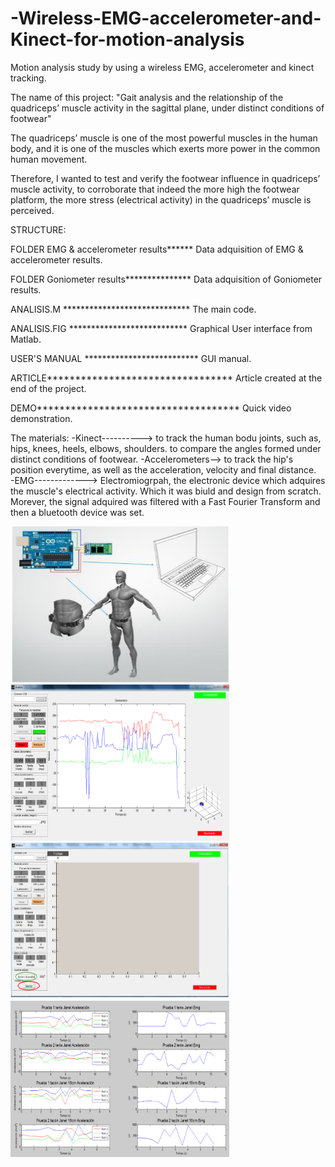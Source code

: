# -Wireless-EMG-accelerometer-and-Kinect-for-motion-analysis
Motion analysis study by using a wireless EMG, accelerometer and kinect tracking.

The name of this project:
"Gait analysis and the relationship of the quadriceps’ muscle activity in the sagittal
plane, under distinct conditions of footwear"

The quadriceps’ muscle is one of the most powerful muscles in the human body, 
and it is one of the muscles which exerts more power in the common human movement.

Therefore, I wanted to test and verify the footwear influence in quadriceps’ muscle activity,
to corroborate that indeed the more high the footwear platform, the more stress (electrical
activity) in the quadriceps’ muscle is perceived.

STRUCTURE: 

FOLDER EMG & accelerometer results****** Data adquisition of EMG & accelerometer results.

FOLDER Goniometer results*************** Data adquisition of Goniometer results.

ANALISIS.M ***************************** The main code.

ANALISIS.FIG *************************** Graphical User interface from Matlab.

USER'S MANUAL ************************** GUI manual.

ARTICLE********************************* Article created at the end of the project.

DEMO************************************ Quick video demonstration.

The materials:
-Kinect----------> to track the human bodu joints, such as, hips, knees, heels, elbows, shoulders.
                   to compare the angles formed under distinct conditions of footwear.
-Accelerometers--> to track the hip's position everytime, as well as the acceleration, velocity 
                   and final distance.                   
-EMG-------------> Electromiogrpah, the electronic device which adquires the muscle's electrical 
                   activity. Which it was biuld and design from scratch. Morever, the signal adquired 
                   was filtered with a Fast Fourier Transform and then a bluetooth device was set.
                   
 <img src="images/diagram.PNG" width="350" height="250">
 <img src="images/gonio.PNG" width="350" height="250">
 <img src="images/layout.PNG" width="350" height="250">
<img src="images/result.PNG" width="350" height="250">
 
 
                   
